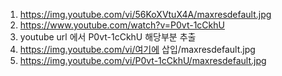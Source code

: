 1. https://img.youtube.com/vi/56KoXVtuX4A/maxresdefault.jpg
2. https://www.youtube.com/watch?v=P0vt-1cCkhU
3. youtube url 에서 P0vt-1cCkhU 해당부분 추출
4. https://img.youtube.com/vi/여기에 삽입/maxresdefault.jpg
5. https://img.youtube.com/vi/P0vt-1cCkhU/maxresdefault.jpg
